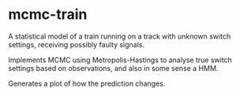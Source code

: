 # mcmc-train

A statistical model of a train running on a track with unknown switch settings,
receiving possibly faulty signals.

Implements MCMC using Metropolis-Hastings to analyse true switch settings
based on observations, and also in some sense a HMM.

Generates a plot of how the prediction changes.
